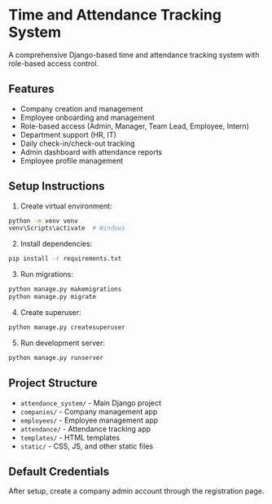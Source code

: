 # Time and Attendance Tracking System

A comprehensive Django-based time and attendance tracking system with role-based access control.

## Features

- Company creation and management
- Employee onboarding and management
- Role-based access (Admin, Manager, Team Lead, Employee, Intern)
- Department support (HR, IT)
- Daily check-in/check-out tracking
- Admin dashboard with attendance reports
- Employee profile management

## Setup Instructions

1. Create virtual environment:
```bash
python -m venv venv
venv\Scripts\activate  # Windows
```

2. Install dependencies:
```bash
pip install -r requirements.txt
```

3. Run migrations:
```bash
python manage.py makemigrations
python manage.py migrate
```

4. Create superuser:
```bash
python manage.py createsuperuser
```

5. Run development server:
```bash
python manage.py runserver
```

## Project Structure

- `attendance_system/` - Main Django project
- `companies/` - Company management app
- `employees/` - Employee management app
- `attendance/` - Attendance tracking app
- `templates/` - HTML templates
- `static/` - CSS, JS, and other static files

## Default Credentials

After setup, create a company admin account through the registration page.
